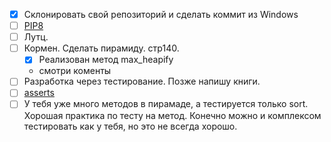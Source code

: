 - [x] Склонировать свой репозиторий и сделать коммит из Windows
- [ ] [PIP8](https://www.python.org/dev/peps/pep-0008/)
- [ ] Лутц.
- [ ] Кормен. Сделать пирамиду. стр140.
  - [x] Реализован метод max_heapify
  - смотри коменты
- [ ] Разработка через тестирование. Позже напишу книги.
- [ ] [asserts](https://docs.python.org/3/library/unittest.html#unittest.TestCase)
- [ ] У тебя уже много методов в пирамаде, а тестируется только sort.
      Хорошая практика по тесту на метод. Конечно можно и комплексом тестировать как у тебя, но это не всегда хорошо.
